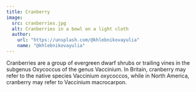 ```yaml
---
title: Cranberry
image:
  src: cranberries.jpg
  alt: Cranberries in a bowl on a light cloth
  author:
    url: "https://unsplash.com/@khlebnikovayulia"
    name: "@khlebnikovayulia"
---
```

Cranberries are a group of evergreen dwarf shrubs or trailing vines in the subgenus Oxycoccus of the genus Vaccinium. In Britain, cranberry may refer to the native species Vaccinium oxycoccos, while in North America, cranberry may refer to Vaccinium macrocarpon.
